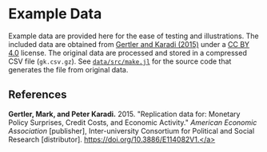# Example Data

Example data are provided here for the ease of testing and illustrations.
The included data are obtained from
[Gertler and Karadi (2015)](https://doi.org/10.3886/E114082V1)
under a [CC BY 4.0](https://doi.org/10.3886/E114082V1-78600) license.
The original data are processed and stored in a compressed CSV file (`gk.csv.gz`).
See [`data/src/make.jl`](src/make.jl) for the source code
that generates the file from original data.

## References

<a name="DobkinFK18E">**Gertler, Mark, and Peter Karadi.** 2015. "Replication data for: Monetary Policy Surprises, Credit Costs, and Economic Activity." *American Economic Association* [publisher], Inter-university Consortium for Political and Social Research [distributor]. https://doi.org/10.3886/E114082V1.</a>
